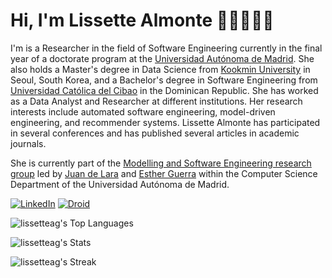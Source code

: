 # Hi, I'm Lissette Almonte 👩🏾‍💻🌌🦕
I'm is a Researcher in the field of Software Engineering currently in the final year of a doctorate program at the [Universidad Autónoma de Madrid](https://www.uam.es/uam/en/inicio). She also holds a Master's degree in Data Science from [Kookmin University](https://english.kookmin.ac.kr/) in Seoul, South Korea, and a Bachelor's degree in Software Engineering from [Universidad Católica del Cibao](https://www.ucateci.edu.do/) in the Dominican Republic. She has worked as a Data Analyst and Researcher at different institutions. Her research interests include automated software engineering, model-driven engineering, and recommender systems. Lissette Almonte has participated in several conferences and has published several articles in academic journals.

She is currently part of the [Modelling and Software Engineering research group](http://miso.es/index.html) led by [Juan de Lara](http://arantxa.ii.uam.es/~jlara/) and [Esther Guerra](http://arantxa.ii.uam.es/~eguerra/) within the Computer Science Department of the Universidad Autónoma de Madrid. 

[![LinkedIn](https://img.shields.io/badge/linkedin-profile-blue)](https://www.linkedin.com/in/lissettealmontegarcia/)
[![Droid](https://img.shields.io/badge/Droid-webpage-blueviolet)](https://droid-dsl.github.io/#page-top)

![lissetteag's Top Languages](https://github-readme-stats.vercel.app/api/top-langs/?username=lissetteag&theme=tokyonight&show_icons=true&hide_border=true&layout=compact)

![lissetteag's Stats](https://github-readme-stats.vercel.app/api?username=lissetteag&theme=tokyonight&show_icons=true&hide_border=true&count_private=true)

![lissetteag's Streak](https://github-readme-streak-stats.herokuapp.com/?user=lissetteag&theme=tokyonight&hide_border=true)
